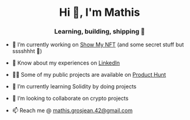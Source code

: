<h1 align="center">Hi 👋, I'm Mathis</h1>
<h3 align="center">Learning, building, shipping 💫 </h3>

- 🔭 I’m currently working on [Show My NFT](https://show-my-nft.com/) (and some secret stuff but sssshhht 🤫)

- 📄 Know about my experiences on [LinkedIn](https://www.linkedin.com/in/grosjean-mathis/)

- 👨‍💻 Some of my public projects are available on [Product Hunt](https://www.producthunt.com/@mathis_grosjean1/made)

- 🌱 I’m currently learning Solidity by doing projects

- 👯 I’m looking to collaborate on crypto projects

- 📫 Reach me @ mathis.grosjean.42@gmail.com
